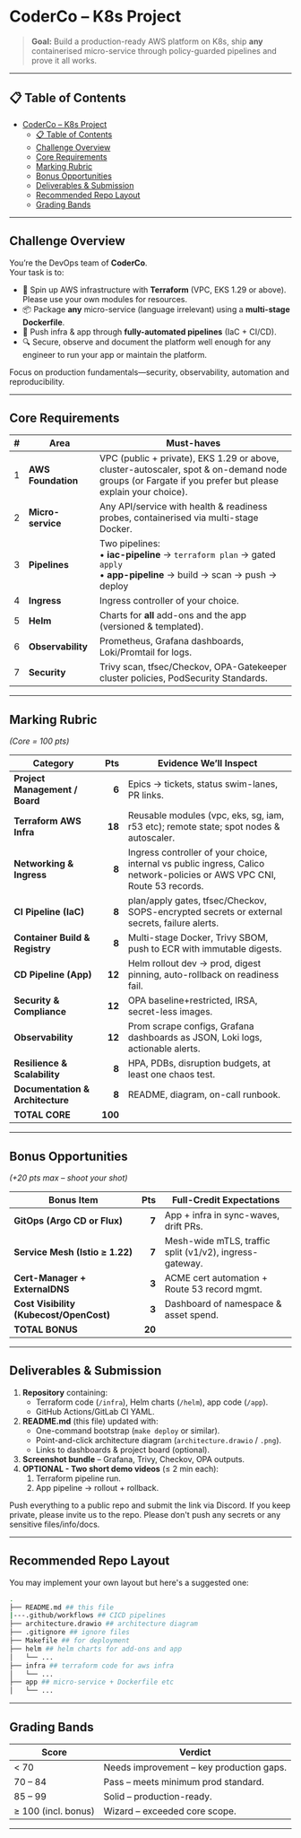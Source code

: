 # CoderCo – K8s Project

> **Goal:** Build a production-ready AWS platform on K8s, ship **any** containerised micro-service through policy-guarded pipelines and prove it all works.

---

## 📋 Table of Contents
- [CoderCo – K8s Project](#coderco--k8s-project)
  - [📋 Table of Contents](#-table-of-contents)
  - [Challenge Overview](#challenge-overview)
  - [Core Requirements](#core-requirements)
  - [Marking Rubric](#marking-rubric)
  - [Bonus Opportunities](#bonus-opportunities)
  - [Deliverables \& Submission ](#deliverables--submission-)
  - [Recommended Repo Layout ](#recommended-repo-layout-)
  - [Grading Bands ](#grading-bands-)

---

## Challenge Overview
You’re the DevOps team of **CoderCo**.  
Your task is to:

* 🔧 Spin up AWS infrastructure with **Terraform** (VPC, EKS 1.29 or above). Please use your own modules for resources. 
* 📦 Package **any** micro-service (language irrelevant) using a **multi-stage Dockerfile**.  
* 🔄 Push infra & app through **fully-automated pipelines** (IaC + CI/CD).  
* 🔍 Secure, observe and document the platform well enough for any engineer to run your app or maintain the platform.

Focus on production fundamentals—security, observability, automation and reproducibility. 

---

## Core Requirements
| # | Area | Must-haves |
|---|------|------------|
| 1 | **AWS Foundation** | VPC (public + private), EKS 1.29 or above, cluster-autoscaler, spot & on-demand node groups (or Fargate if you prefer but please explain your choice). |
| 2 | **Micro-service** | Any API/service with health & readiness probes, containerised via multi-stage Docker. |
| 3 | **Pipelines** | Two pipelines:<br>• **iac-pipeline** → `terraform plan` → gated `apply`<br>• **app-pipeline** → build → scan → push → deploy |
| 4 | **Ingress** | Ingress controller of your choice. |
| 5 | **Helm** | Charts for **all** add-ons and the app (versioned & templated). |
| 6 | **Observability** | Prometheus, Grafana dashboards, Loki/Promtail for logs. |
| 7 | **Security** | Trivy scan, tfsec/Checkov, OPA-Gatekeeper cluster policies, PodSecurity Standards. |

---

## Marking Rubric  
*(Core = 100 pts)* <a name="marking-rubric"></a>

| Category | Pts | Evidence We’ll Inspect |
|----------|----:|------------------------|
| **Project Management / Board** | **6** | Epics → tickets, status swim-lanes, PR links. |
| **Terraform AWS Infra** | **18** | Reusable modules (vpc, eks, sg, iam, r53 etc); remote state; spot nodes & autoscaler. |
| **Networking & Ingress** | **8** | Ingress controller of your choice, internal vs public ingress, Calico network-policies or AWS VPC CNI, Route 53 records. |
| **CI Pipeline (IaC)** | **8** | plan/apply gates, tfsec/Checkov, SOPS-encrypted secrets or external secrets, failure alerts. |
| **Container Build & Registry** | **8** | Multi-stage Docker, Trivy SBOM, push to ECR with immutable digests. |
| **CD Pipeline (App)** | **12** | Helm rollout dev → prod, digest pinning, auto-rollback on readiness fail. |
| **Security & Compliance** | **12** | OPA baseline+restricted, IRSA, secret-less images. |
| **Observability** | **12** | Prom scrape configs, Grafana dashboards as JSON, Loki logs, actionable alerts. |
| **Resilience & Scalability** | **8** | HPA, PDBs, disruption budgets, at least one chaos test. |
| **Documentation & Architecture** | **8** | README, diagram, on-call runbook. |
| **TOTAL CORE** | **100** |  |

---

## Bonus Opportunities  
*(+20 pts max – shoot your shot)* <a name="bonus-opportunities"></a>

| Bonus Item | Pts | Full-Credit Expectations |
|------------|----:|--------------------------|
| **GitOps (Argo CD or Flux)** | **7** | App + infra in sync-waves, drift PRs. |
| **Service Mesh (Istio ≥ 1.22)** | **7** | Mesh-wide mTLS, traffic split (v1/v2), ingress-gateway. |
| **Cert-Manager + ExternalDNS** | **3** | ACME cert automation + Route 53 record mgmt. |
| **Cost Visibility (Kubecost/OpenCost)** | **3** | Dashboard of namespace & asset spend. |
| **TOTAL BONUS** | **20** |  |

---

## Deliverables & Submission <a name="deliverables--submission"></a>

1. **Repository** containing:  
   * Terraform code (`/infra`), Helm charts (`/helm`), app code (`/app`).  
   * GitHub Actions/GitLab CI YAML.  
2. **README.md** (this file) updated with:  
   * One-command bootstrap (`make deploy` or similar).  
   * Point-and-click architecture diagram (`architecture.drawio` / `.png`).  
   * Links to dashboards & project board (optional).  
3. **Screenshot bundle** – Grafana, Trivy, Checkov, OPA outputs.
4. **OPTIONAL - Two short demo videos** (≤ 2 min each):  
   1. Terraform pipeline run.  
   2. App pipeline → rollout + rollback.  

Push everything to a public repo and submit the link via Discord. If you keep private, please invite us to the repo. Please don't push any secrets or any sensitive files/info/docs. 

---

## Recommended Repo Layout <a name="recommended-repo-layout"></a>

You may implement your own layout but here's a suggested one:

```bash
.
├── README.md ## this file
|---.github/workflows ## CICD pipelines
├── architecture.drawio ## architecture diagram
├── .gitignore ## ignore files
├── Makefile ## for deployment
├── helm ## helm charts for add-ons and app
│   └── ...
├── infra ## terraform code for aws infra
│   └── ...
├── app ## micro-service + Dockerfile etc
│   └── ...
```

---

## Grading Bands <a name="grading-bands"></a>

| Score | Verdict |
|-------|---------|
| < 70  | Needs improvement – key production gaps. |
| 70 – 84 | Pass – meets minimum prod standard. |
| 85 – 99 | Solid – production-ready. |
| ≥ 100 (incl. bonus) | Wizard – exceeded core scope. |

---
